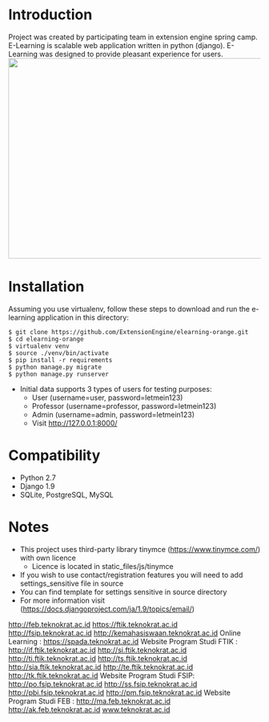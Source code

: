 ﻿# Introduction
Project was created by participating team in extension engine spring camp.
E-Learning is scalable web application written in python (django).
E-Learning was designed to provide pleasant experience for users.
<img src="https://github.com/Bcoolie/eLearning/blob/master/users/static_in_users/static_files/img/home-sample.png" width="720" height="400">
# Installation
Assuming you use virtualenv, follow these steps to download and run the
e-learning application in this directory:

    $ git clone https://github.com/ExtensionEngine/elearning-orange.git
    $ cd elearning-orange
    $ virtualenv venv
    $ source ./venv/bin/activate
    $ pip install -r requirements
    $ python manage.py migrate
    $ python manage.py runserver

* Initial data supports 3 types of users for testing purposes:
    * User (username=user, password=letmein123)
    * Professor (username=professor, password=letmein123)
    * Admin (username=admin, password=letmein123)
    * Visit http://127.0.0.1:8000/

# Compatibility
* Python 2.7
* Django 1.9
* SQLite, PostgreSQL, MySQL

# Notes
* This project uses third-party library tinymce (https://www.tinymce.com/) with own licence
    * Licence is located in static_files/js/tinymce
* If you wish to use contact/registration features you will need to add settings_sensitive file in source
*	You can find template for settings sensitive in source directory
*	For more information visit (https://docs.djangoproject.com/ja/1.9/topics/email/)


http://feb.teknokrat.ac.id https://ftik.teknokrat.ac.id http://fsip.teknokrat.ac.id http://kemahasiswaan.teknokrat.ac.id  Online Learning : https://spada.teknokrat.ac.id Website Program Studi FTIK : http://if.ftik.teknokrat.ac.id http://si.ftik.teknokrat.ac.id http://ti.ftik.teknokrat.ac.id http://ts.ftik.teknokrat.ac.id http://sia.ftik.teknokrat.ac.id http://te.ftik.teknokrat.ac.id http://tk.ftik.teknokrat.ac.id Website Program Studi FSIP: http://po.fsip.teknokrat.ac.id http://ss.fsip.teknokrat.ac.id http://pbi.fsip.teknokrat.ac.id http://pm.fsip.teknokrat.ac.id Website Program Studi FEB : http://ma.feb.teknokrat.ac.id http://ak.feb.teknokrat.ac.id www.teknokrat.ac.id
